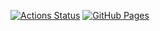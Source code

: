 [![Actions Status](https://github.com/competitive-verifier/competitive-verifier/actions/workflows/verify.yml/badge.svg)](https://github.com/competitive-verifier/competitive-verifier/actions)
[![GitHub Pages](https://img.shields.io/static/v1?label=GitHub+Pages&message=+&color=brightgreen&logo=github)](https://competitive-verifier.github.io/competitive-verifier)